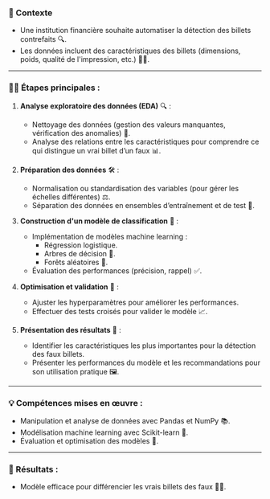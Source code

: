 ### **📂 Contexte**  
- Une institution financière souhaite automatiser la détection des billets contrefaits 🔍.  
- Les données incluent des caractéristiques des billets (dimensions, poids, qualité de l'impression, etc.) 📏💡.

---

### **🧑‍💻 Étapes principales :**  
1. **Analyse exploratoire des données (EDA)** 🔍 :  
   - Nettoyage des données (gestion des valeurs manquantes, vérification des anomalies) 🧹.  
   - Analyse des relations entre les caractéristiques pour comprendre ce qui distingue un vrai billet d’un faux 📊.  

2. **Préparation des données** 🛠️ :  
   - Normalisation ou standardisation des variables (pour gérer les échelles différentes) ⚖️.  
   - Séparation des données en ensembles d’entraînement et de test 📂.  

3. **Construction d'un modèle de classification** 🤖 :  
   - Implémentation de modèles machine learning :  
     - Régression logistique.  
     - Arbres de décision 🌳.  
     - Forêts aléatoires 🌲.  
   - Évaluation des performances (précision, rappel) ✅.  

4. **Optimisation et validation** 🔧 :  
   - Ajuster les hyperparamètres pour améliorer les performances.  
   - Effectuer des tests croisés pour valider le modèle 📈.  

5. **Présentation des résultats** 🎤 :  
   - Identifier les caractéristiques les plus importantes pour la détection des faux billets.  
   - Présenter les performances du modèle et les recommandations pour son utilisation pratique 🖼️.  
   
---

### **💡 Compétences mises en œuvre :**  
- Manipulation et analyse de données avec Pandas et NumPy 📚.  
- Modélisation machine learning avec Scikit-learn 🤖.  
- Évaluation et optimisation des modèles 🧮.  

---

### **🚀 Résultats :**  
- Modèle efficace pour différencier les vrais billets des faux 💸✅.  
